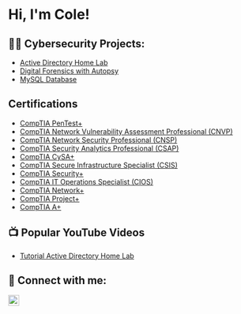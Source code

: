 <h1>Hi, I'm Cole! </h1>

<h2>👨‍💻 Cybersecurity Projects:</h2>

- [Active Directory Home Lab](https://github.com/Cyber-Cole/LABURL)
- [Digital Forensics with Autopsy](https://github.com/Cyber-Cole/Digital_Forensics_with_Autopsy)
- [MySQL Database](https://github.com/Cyber-Cole/MySQL_Database_Lab)

<h2>Certifications</h2>

- [CompTIA PenTest+](https://www.credly.com/badges/f89775ec-3a3a-4f96-856e-d9a970dc6752/public_url)
- [CompTIA Network Vulnerability Assessment Professional (CNVP)](https://www.credly.com/badges/86741f59-3d02-4201-b62a-1c1586278ee5/public_url)
- [CompTIA Network Security Professional (CNSP)](https://www.credly.com/badges/09e17cb6-28ac-4d70-92ec-83399e2e41bc/public_url)
- [CompTIA Security Analytics Professional (CSAP)](https://www.credly.com/badges/f5adfefb-7683-4d3a-8cfc-516ecfdbfe9c/public_url)
- [CompTIA CySA+](https://www.credly.com/badges/fc2d56ba-efea-40ea-81ec-b2c2b2b570c0/public_url)
- [CompTIA Secure Infrastructure Specialist (CSIS)](https://www.credly.com/badges/46cab6b4-2734-4d17-af5c-38108b20b3ed/public_url)
- [CompTIA Security+](https://www.credly.com/badges/1571a3dd-0305-43ff-936c-9b833a208118/public_url)
- [CompTIA IT Operations Specialist (CIOS)](https://www.credly.com/badges/aac64368-31e7-48e9-a790-9aba3197d635/public_url)
- [CompTIA Network+](https://www.credly.com/badges/f7c11a88-aac0-4c14-8f94-cfbdc48ef226/public_url)
- [CompTIA Project+](https://www.credly.com/badges/2713a04d-6a9b-4c92-b052-9b33cef396d1/public_url)
- [CompTIA A+](https://www.credly.com/badges/a582c6c3-d20c-43de-8f03-fb1e1fe6005b/public_url)
  
<h2>📺 Popular YouTube Videos</h2>

- [Tutorial Active Directory Home Lab](https://www.youtube.com/watch?v=a83ASGn_V_s)

<h2> 🤳 Connect with me:</h2>

[<img align="left" alt="ColeBowers | LinkedIn" width="22px" src="https://cdn.jsdelivr.net/npm/simple-icons@v3/icons/linkedin.svg" />][linkedin]

[linkedin]: https://www.linkedin.com/in/lesliecolebowers/

<!--
**joshmadakor1/joshmadakor1** is a ✨ _special_ ✨ repository because its `README.md` (this file) appears on your GitHub profile.

Here are some ideas to get you started:

- 🔭 I’m currently working on ...
- 🌱 I’m currently learning ...
- 👯 I’m looking to collaborate on ...
- 🤔 I’m looking for help with ...
- 💬 Ask me about ...
- 📫 How to reach me: ...
- 😄 Pronouns: ...
- ⚡ Fun fact: ...
-->
